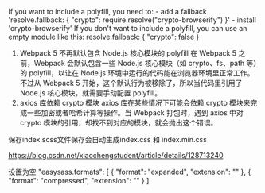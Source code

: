 If you want to include a polyfill, you need to:
	- add a fallback 'resolve.fallback: { "crypto": require.resolve("crypto-browserify") }'
	- install 'crypto-browserify'
If you don't want to include a polyfill, you can use an empty module like this:
	resolve.fallback: { "crypto": false } 

1. Webpack 5 不再默认包含 Node.js 核心模块的 polyfill
在 Webpack 5 之前，Webpack 会默认包含一些 Node.js 核心模块（如 crypto、fs、path 等）的 polyfill，以让在 Node.js 环境中运行的代码能在浏览器环境里正常工作。不过从 Webpack 5 开始，这个默认行为被移除了，所以当代码里引用了 Node.js 核心模块，就需要手动配置 polyfill。
2. axios 库依赖 crypto 模块
axios 库在某些情况下可能会依赖 crypto 模块来完成一些加密或者哈希计算等操作。当 Webpack 打包时，遇到 axios 中对 crypto 模块的引用，却找不到对应的模块，就会抛出这个错误。


保存index.scss文件保存会自动生成index.css 和 index.min.css

https://blog.csdn.net/xiaochengstudent/article/details/128713240

设置为空
"easysass.formats": [
    {
      "format": "expanded",
      "extension": ""
    },
    {
      "format": "compressed",
      "extension": ""
    }
  ]